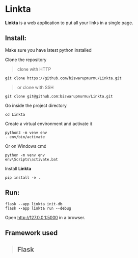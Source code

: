 # Linkta
**Linkta** is a web application to put all your links in a single page.

## Install:

Make sure you have latest python installed

Clone the repository

> clone with HTTP
```
git clone https://github.com/biswarupmurmu/Linkta.git
```

> or clone with SSH

```
git clone git@github.com:biswarupmurmu/Linkta.git
```

Go inside the project directory

```
cd Linkta
```

Create a virtual environment and activate it

```
python3 -m venv env
. env/bin/activate
```

Or on Windows cmd

```
python -m venv env
env\Scripts\activate.bat
```

Install **Linkta**

```
pip install -e .
```

## Run:

```
flask --app linkta init-db
flask --app linkta run --debug
```

Open http://127.0.0.1:5000 in a browser.

## Framework used

> ## Flask